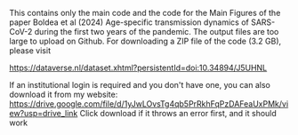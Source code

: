 This contains only the main code and the code for the Main Figures of the paper Boldea et al (2024) Age-specific transmission dynamics of
SARS-CoV-2 during the first two years of the
pandemic. The output files are too large to upload on Github. For downloading a ZIP file of the code (3.2 GB), please visit

https://dataverse.nl/dataset.xhtml?persistentId=doi:10.34894/J5UHNL

If an institutional login is required and you don't have one, you can also download it from my website:
https://drive.google.com/file/d/1yJwLOvsTg4qb5PrRkhFqPzDAFeaUxPMk/view?usp=drive_link
Click download if it throws an error first, and it should work
